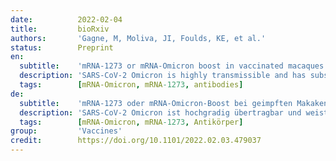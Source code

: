 ```yaml
---
date:          2022-02-04
title:         bioRxiv
authors:       'Gagne, M, Moliva, JI, Foulds, KE, et al.'
status:        Preprint
en:
  subtitle:    'mRNA-1273 or mRNA-Omicron boost in vaccinated macaques elicits comparable B cell expansion, neutralizing antibodies and protection against Omicron'
  description: 'SARS-CoV-2 Omicron is highly transmissible and has substantial resistance to antibody neutralization following immunization with ancestral spike-matched vaccines. It is unclear whether boosting with Omicron-specific vaccines would enhance immunity and protection. Here, nonhuman primates that received mRNA-1273 at weeks 0 and 4 were boosted at week 41 with mRNA-1273 or mRNA-Omicron. Neutralizing antibody titers against D614G were 4760 and 270 reciprocal ID50 at week 6 (peak) and week 41 (pre-boost), respectively, and 320 and 110 for Omicron. Two weeks after boost, titers against D614G and Omicron increased to 5360 and 2980, respectively, for mRNA-1273 and 2670 and 1930 for mRNA-Omicron. Following either boost, 70-80% of spike-specific B cells were cross-reactive against both WA1 and Omicron. Significant and equivalent control of virus replication in lower airways was observed following either boost. Therefore, an Omicron boost may not provide greater immunity or protection compared to a boost with the current mRNA-1273 vaccine.'
  tags:        [mRNA-Omicron, mRNA-1273, antibodies]
de:
  subtitle:    'mRNA-1273 oder mRNA-Omicron-Boost bei geimpften Makaken führt zu einer vergleichbaren Vermehrung der B-Zellen, neutralisierenden Antikörpern und Schutz gegen Omicron'
  description: 'SARS-CoV-2 Omicron ist hochgradig übertragbar und weist eine beträchtliche Resistenz gegen die Neutralisierung von Antikörpern nach einer Immunisierung mit Spike-angepassten Impfstoffen auf. Es ist unklar, ob eine Auffrischung mit Omicron-spezifischen Impfstoffen die Immunität und den Schutz verbessern würde. Hier wurden nichtmenschliche Primaten, die in den Wochen 0 und 4 mRNA-1273 erhielten, in Woche 41 mit mRNA-1273 oder mRNA-Omicron geboostet. Die Titer der neutralisierenden Antikörper gegen D614G betrugen 4760 und 270 reziproke ID50 in Woche 6 (Höchstwert) bzw. Woche 41 (vor dem Boosten) und 320 und 110 für Omicron. Zwei Wochen nach dem Boost stiegen die Titer gegen D614G und Omicron auf 5360 bzw. 2980 für mRNA-1273 und 2670 bzw. 1930 für mRNA-Omicron. Nach beiden Boosts waren 70-80 % der spike-spezifischen B-Zellen sowohl gegen WA1 als auch gegen Omicron kreuzreaktiv. Eine signifikante und gleichwertige Kontrolle der Virusreplikation in den unteren Atemwegen wurde nach beiden Boosts beobachtet. Daher bietet ein Omicron-Boost im Vergleich zu einem Boost mit dem aktuellen mRNA-1273-Impfstoff möglicherweise keine größere Immunität oder Schutz.' 
  tags:        [mRNA-Omicron, mRNA-1273, Antikörper]
group:         'Vaccines'
credit:        https://doi.org/10.1101/2022.02.03.479037
---
```

